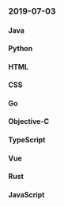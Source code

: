 ### 2019-07-03

#### Java

#### Python

#### HTML

#### CSS

#### Go

#### Objective-C

#### TypeScript

#### Vue

#### Rust

#### JavaScript
